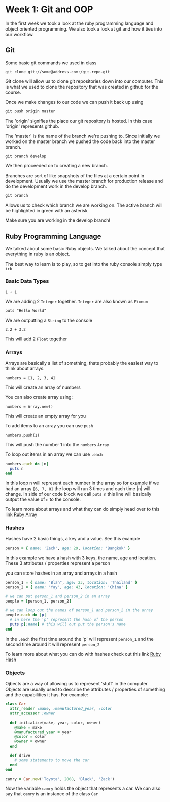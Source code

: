 # Week 1: Git and OOP

In the first week we took a look at the ruby programming language and object oriented programming. We also took a look at git and how it ties into our workflow.

## Git

Some basic git commands we used in class

```
git clone git://some@address.com:/git-repo.git
```
Git clone will allow us to clone git repositories down into our computer. This is what we used to clone the repository that was created in github for the course.

Once we make changes to our code we can push it back up using

```
git push origin master
```
The 'origin' signifies the place our git repository is hosted. In this case 'origin' represents github.

The 'master' is the name of the branch we're pushing to. Since initially we worked on the master branch we pushed the code back into the master branch.

```
git branch develop
```
We then proceeded on to creating a new branch.

Branches are sort of like snapshots of the files at a certain point in development. Usually we use the master branch for production release and do the development work in the develop branch.

```
git branch
```
Allows us to check which branch we are working on. The active branch will be highlighted in green with an asterisk

Make sure you are working in the develop branch!

## Ruby Programming Language

We talked about some basic Ruby objects. We talked about the concept that everything in ruby is an object.

The best way to learn is to play, so to get into the ruby console simply type ```irb```

### Basic Data Types

```
1 + 1
```
We are adding 2 ```Integer``` together. ```Integer``` are also known as ```Fixnum```

```
puts "Hello World"
```
We are outputting a ```String``` to the console 

```
2.2 + 3.2
```
This will add 2 ```Float``` together

### Arrays

Arrays are basically a list of something, thats probably the easiest way to think about arrays.

```
numbers = [1, 2, 3, 4]
```
This will create an array of numbers

You can also create array using:
```
numbers = Array.new()
```
This will create an empty array for you

To add items to an array you can use ```push```
```
numbers.push(1)
```
This will push the number 1 into the ```numbers``` ```Array```

To loop out items in an array we can use ```.each``` 
```ruby
numbers.each do |n|
  puts n
end
```
In this loop n will represent each number in the array so for example if we had an array ```[6, 7, 8]``` the loop will run 3 times and each time |n| will change. In side of our code block we call ```puts n``` this line will basically output the value of ```n``` to the console.

To learn more about arrays and what they can do simply head over to this link [Ruby Array](http://ruby-doc.org/core-2.0.0/Array.html)

### Hashes

Hashes have 2 basic things, a key and a value. See this example
```ruby
person = { name: 'Zack', age: 29, location: 'Bangkok' }
```
In this example we have a hash with 3 keys, the name, age and location. These 3 attributes / properties represent a person

you can store hashes in an array and arrays in a hash
```ruby
person_1 = { name: "Blah", age: 23, location: 'Thailand' }
person_2 = { name: "Yay", age: 43, location: 'China' }

# we can put person_1 and person_2 in an array
people = [person_1, person_2]

# we can loop out the names of person_1 and person_2 in the array
people.each do |p|
  # in here the 'p' represent the hash of the person
  puts p[:name] # this will out put the person's name 
end
```
In the ```.each``` the first time around the 'p' will represent ```person_1``` and the second time around it will represent ```person_2```

To learn more about what you can do with hashes check out this link [Ruby Hash](http://www.ruby-doc.org/core-2.0.0/Hash.html)

### Objects

Ojbects are a way of allowing us to represent 'stuff' in the computer. Objects are usually used to describe the attributes / properties of something and the capabilities it has. For example:

```ruby
class Car 
  attr_reader :make, :manufactured_year, :color
  attr_accessor :owner

  def initialize(make, year, color, owner)
    @make = make
    @manufactured_year = year
    @color = color
    @owner = owner
  end

  def drive
    # some statements to move the car
  end
end

camry = Car.new('Toyota', 2008, 'Black', 'Zack')
```
Now the variable ```camry``` holds the object that represents a car. We can also say that ```camry``` is an instance of the class ```Car``` 




